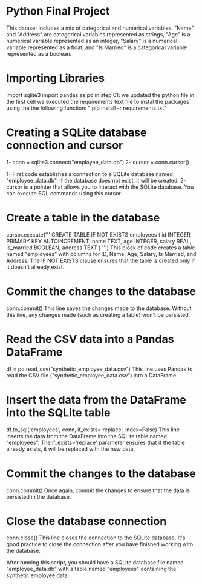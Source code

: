 
# Python Final Project

This dataset includes a mix of categorical and numerical variables. "Name" and "Address" are categorical variables represented as strings, "Age" is a numerical variable represented as an integer, "Salary" is a numerical variable represented as a float, and "Is Married" is a categorical variable represented as a boolean.
# Importing Libraries

import sqlite3
import pandas as pd
   in step 01: we updated the python file in the first cell we executed the requirements text file to instal the packages using the the following function: " pip install -r requirements.txt"

# Creating a SQLite database connection and cursor
1- conn = sqlite3.connect("employee_data.db")
2- cursor = conn.cursor()

1- First code establishes a connection to a SQLite database named "employee_data.db". If the database does not exist, it will be created.
2- cursor is a pointer that allows you to interact with the SQLite database. You can execute SQL commands using this cursor.

# Create a table in the database
cursor.execute('''
    CREATE TABLE IF NOT EXISTS employees (
        id INTEGER PRIMARY KEY AUTOINCREMENT,
        name TEXT,
        age INTEGER,
        salary REAL,
        is_married BOOLEAN,
        address TEXT
    )
''')
This block of code creates a table named "employees" with columns for ID, Name, Age, Salary, Is Married, and Address. The IF NOT EXISTS clause ensures that the table is created only if it doesn't already exist.

# Commit the changes to the database
conn.commit()
This line saves the changes made to the database. Without this line, any changes made (such as creating a table) won't be persisted.

# Read the CSV data into a Pandas DataFrame
df = pd.read_csv("synthetic_employee_data.csv")
This line uses Pandas to read the CSV file ("synthetic_employee_data.csv") into a DataFrame.


# Insert the data from the DataFrame into the SQLite table
df.to_sql('employees', conn, if_exists='replace', index=False)
This line inserts the data from the DataFrame into the SQLite table named "employees". The if_exists='replace' parameter ensures that if the table already exists, it will be replaced with the new data.


# Commit the changes to the database
conn.commit()
Once again, commit the changes to ensure that the data is persisted in the database.


# Close the database connection
conn.close()
This line closes the connection to the SQLite database. It's good practice to close the connection after you have finished working with the database.

After running this script, you should have a SQLite database file named "employee_data.db" with a table named "employees" containing the synthetic employee data.


